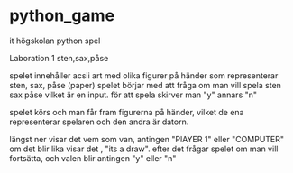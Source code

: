 # python_game
it högskolan python spel

Laboration 1
sten,sax,påse

spelet innehåller acsii art med olika figurer på händer som representerar sten, sax, påse (paper)
spelet börjar med att fråga om man vill spela sten sax påse vilket är en input.
för att spela skirver man "y" annars "n"

spelet körs och man får fram figurerna på händer, vilket de ena representerar spelaren och den andra är datorn.

längst ner visar det vem som van, antingen "PlAYER 1" eller "COMPUTER"
om det blir lika visar det , "its a draw".
efter det frågar spelet om man vill fortsätta, och valen blir antingen "y" eller "n"

